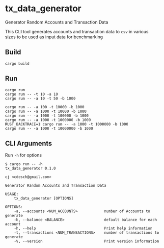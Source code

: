 # tx_data_generator

Generator Random Accounts and Transaction Data

This CLI tool generates accounts and transaction data to `csv` in various sizes to be used as input data for benchmarking

## Build

    cargo build

## Run

    cargo run
    cargo run -- -t 10 -a 10
    cargo run -- -a 10 -t 50 -b 1000

    cargo run -- -a 100 -t 10000 -b 1000
    cargo run -- -a 1000 -t 10000 -b 1000
    cargo run -- -a 1000 -t 100000 -b 1000
    cargo run -- -a 1000 -t 1000000 -b 1000
    RUST_BACKTRACE=1 cargo run -- -a 1000 -t 1000000 -b 1000
    cargo run -- -a 1000 -t 10000000 -b 1000

## CLI Arguments

Run `-h` for options

    $ cargo run -- -h
    tx_data_generator 0.1.0

    cj <cdesch@gmail.com>

    Generator Random Accounts and Transaction Data

    USAGE:
        tx_data_generator [OPTIONS]

    OPTIONS:
        -a, --accounts <NUM_ACCOUNTS>            number of Accounts to generate
        -b, --balance <BALANCE>                  default balance for each account
        -h, --help                               Print help information
        -t, --transactions <NUM_TRANSACTIONS>    number of transactions to generate
        -V, --version                            Print version information
